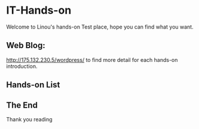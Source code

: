 # IT-Hands-on
Welcome to Linou's hands-on Test place, hope you can find what you want.

## Web Blog:
http://175.132.230.5/wordpress/ to find more detail for each hands-on introduction.

## Hands-on List

## The End
Thank you reading
